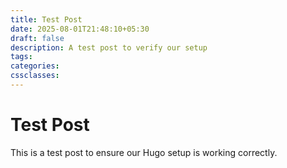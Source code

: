 ```yaml
---
title: Test Post
date: 2025-08-01T21:48:10+05:30
draft: false
description: A test post to verify our setup
tags: 
categories: 
cssclasses:
---
```


# Test Post

This is a test post to ensure our Hugo setup is working correctly.

<!-- UPLOADED 2025-08-02 00:49:04-->